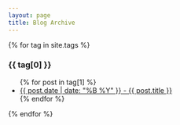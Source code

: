 ```yaml
---
layout: page
title: Blog Archive
---
```


{% for tag in site.tags %}
  <h3>{{ tag[0] }}</h3>
  <ul>
    {% for post in tag[1] %}
      <li><a href="{{ post.url }/blog}">{{ post.date | date: "%B %Y" }} - {{ post.title }}</a></li>
    {% endfor %}
  </ul>
{% endfor %}
